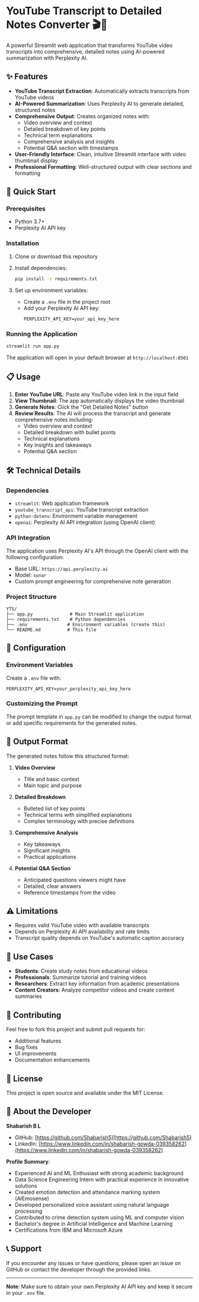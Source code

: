 # YouTube Transcript to Detailed Notes Converter 🎬📝

A powerful Streamlit web application that transforms YouTube video transcripts into comprehensive, detailed notes using AI-powered summarization with Perplexity AI.

## ✨ Features

- **YouTube Transcript Extraction**: Automatically extracts transcripts from YouTube videos
- **AI-Powered Summarization**: Uses Perplexity AI to generate detailed, structured notes
- **Comprehensive Output**: Creates organized notes with:
  - Video overview and context
  - Detailed breakdown of key points
  - Technical term explanations
  - Comprehensive analysis and insights
  - Potential Q&A section with timestamps
- **User-Friendly Interface**: Clean, intuitive Streamlit interface with video thumbnail display
- **Professional Formatting**: Well-structured output with clear sections and formatting

## 🚀 Quick Start

### Prerequisites

- Python 3.7+
- Perplexity AI API key

### Installation

1. Clone or download this repository
2. Install dependencies:
   ```bash
   pip install -r requirements.txt
   ```

3. Set up environment variables:
   - Create a `.env` file in the project root
   - Add your Perplexity AI API key:
     ```
     PERPLEXITY_API_KEY=your_api_key_here
     ```

### Running the Application

```bash
streamlit run app.py
```

The application will open in your default browser at `http://localhost:8501`

## 📋 Usage

1. **Enter YouTube URL**: Paste any YouTube video link in the input field
2. **View Thumbnail**: The app automatically displays the video thumbnail
3. **Generate Notes**: Click the "Get Detailed Notes" button
4. **Review Results**: The AI will process the transcript and generate comprehensive notes including:
   - Video overview and context
   - Detailed breakdown with bullet points
   - Technical explanations
   - Key insights and takeaways
   - Potential Q&A section

## 🛠️ Technical Details

### Dependencies

- `streamlit`: Web application framework
- `youtube_transcript_api`: YouTube transcript extraction
- `python-dotenv`: Environment variable management
- `openai`: Perplexity AI API integration (using OpenAI client)

### API Integration

The application uses Perplexity AI's API through the OpenAI client with the following configuration:
- Base URL: `https://api.perplexity.ai`
- Model: `sonar`
- Custom prompt engineering for comprehensive note generation

### Project Structure

```
YTS/
├── app.py              # Main Streamlit application
├── requirements.txt    # Python dependencies
├── .env               # Environment variables (create this)
└── README.md          # This file
```

## 🔧 Configuration

### Environment Variables

Create a `.env` file with:

```env
PERPLEXITY_API_KEY=your_perplexity_api_key_here
```

### Customizing the Prompt

The prompt template in `app.py` can be modified to change the output format or add specific requirements for the generated notes.

## 📝 Output Format

The generated notes follow this structured format:

1. **Video Overview**
   - Title and basic context
   - Main topic and purpose

2. **Detailed Breakdown**
   - Bulleted list of key points
   - Technical terms with simplified explanations
   - Complex terminology with precise definitions

3. **Comprehensive Analysis**
   - Key takeaways
   - Significant insights
   - Practical applications

4. **Potential Q&A Section**
   - Anticipated questions viewers might have
   - Detailed, clear answers
   - Reference timestamps from the video

## ⚠️ Limitations

- Requires valid YouTube video with available transcripts
- Depends on Perplexity AI API availability and rate limits
- Transcript quality depends on YouTube's automatic caption accuracy

## 🎯 Use Cases

- **Students**: Create study notes from educational videos
- **Professionals**: Summarize tutorial and training videos
- **Researchers**: Extract key information from academic presentations
- **Content Creators**: Analyze competitor videos and create content summaries

## 🤝 Contributing

Feel free to fork this project and submit pull requests for:
- Additional features
- Bug fixes
- UI improvements
- Documentation enhancements

## 📄 License

This project is open source and available under the MIT License.

## 👤 About the Developer

**Shabarish B L**
- GitHub: [https://github.com/Shabarish5](https://github.com/Shabarish5)
- LinkedIn: [https://www.linkedin.com/in/shabarish-gowda-039358262](https://www.linkedin.com/in/shabarish-gowda-039358262)

**Profile Summary**:
- Experienced AI and ML Enthusiast with strong academic background
- Data Science Engineering Intern with practical experience in innovative solutions
- Created emotion detection and attendance marking system (AIEmosense)
- Developed personalized voice assistant using natural language processing
- Contributed to crime detection system using ML and computer vision
- Bachelor's degree in Artificial Intelligence and Machine Learning
- Certifications from IBM and Microsoft Azure

## 📞 Support

If you encounter any issues or have questions, please open an issue on GitHub or contact the developer through the provided links.

---

**Note**: Make sure to obtain your own Perplexity AI API key and keep it secure in your `.env` file.
